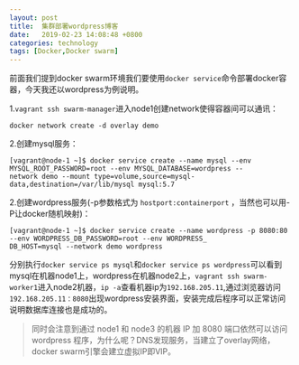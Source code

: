 ```yaml
---
layout: post
title:  集群部署wordpress博客
date:   2019-02-23 14:08:48 +0800
categories: technology
tags: [Docker,Docker swarm]
---
```

前面我们提到docker swarm环境我们要使用`docker service`命令部署docker容器，今天我还以wordpress为例说明。

1.`vagrant ssh swarm-manager`进入node1创建network使得容器间可以通讯：

```shell
docker network create -d overlay demo
```

2.创建mysql服务：

``` shell
[vagrant@node-1 ~]$ docker service create --name mysql --env MYSQL_ROOT_PASSWORD=root --env MYSQL_DATABASE=wordpress --
network demo --mount type=volume,source=mysql-data,destination=/var/lib/mysql mysql:5.7
```

2.创建wordpress服务(-p参数格式为 `hostport:containerport` ，当然也可以用-P让docker随机映射)：

``` shell
[vagrant@node-1 ~]$ docker service create --name wordpress -p 8080:80 --env WORDPRESS_DB_PASSWORD=root --env WORDPRESS_
DB_HOST=mysql --network demo wordpress
```

分别执行`docker service ps mysql`和`docker service ps wordpress`可以看到mysql在机器node1上，wordpress在机器node2上，`vagrant ssh swarm-worker1`进入node2机器，`ip -a`查看机器ip为`192.168.205.11`,通过浏览器访问`192.168.205.11：8080`出现wordpress安装界面，安装完成后程序可以正常访问说明数据库连接也是成功的。

>同时会注意到通过 node1 和 node3 的机器 IP 加 8080 端口依然可以访问 wordpress 程序，为什么呢？DNS发现服务，当建立了overlay网络，docker swarm引擎会建立虚拟IP即VIP。
